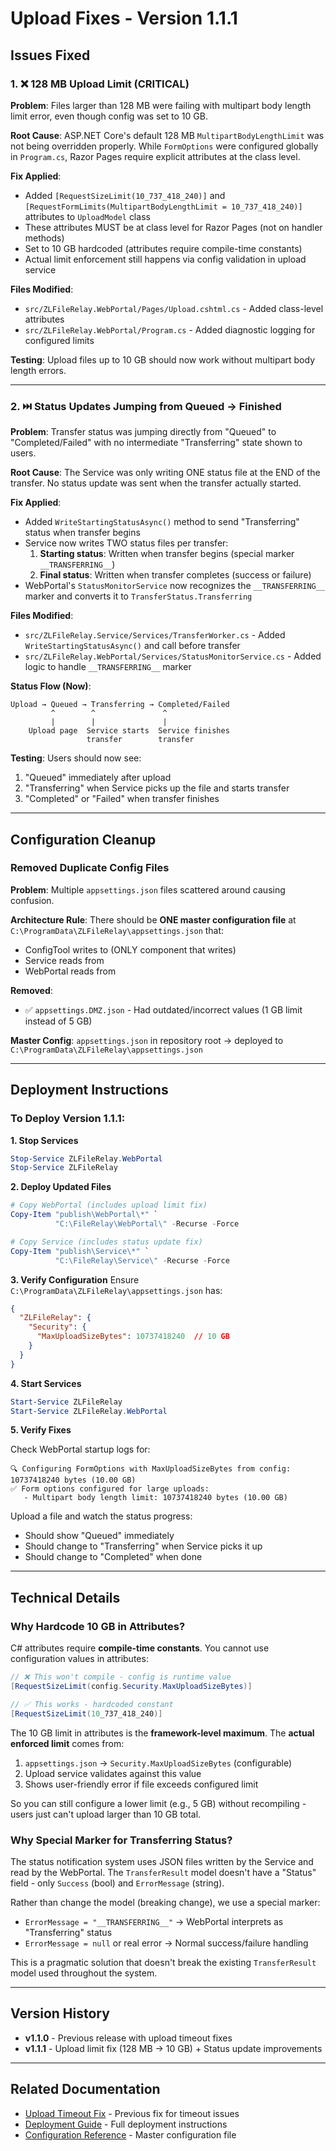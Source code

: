 # Upload Fixes - Version 1.1.1

## Issues Fixed

### 1. ❌ 128 MB Upload Limit (CRITICAL)
**Problem**: Files larger than 128 MB were failing with multipart body length limit error, even though config was set to 10 GB.

**Root Cause**: ASP.NET Core's default 128 MB `MultipartBodyLengthLimit` was not being overridden properly. While `FormOptions` were configured globally in `Program.cs`, Razor Pages require explicit attributes at the class level.

**Fix Applied**:
- Added `[RequestSizeLimit(10_737_418_240)]` and `[RequestFormLimits(MultipartBodyLengthLimit = 10_737_418_240)]` attributes to `UploadModel` class
- These attributes MUST be at class level for Razor Pages (not on handler methods)
- Set to 10 GB hardcoded (attributes require compile-time constants)
- Actual limit enforcement still happens via config validation in upload service

**Files Modified**:
- `src/ZLFileRelay.WebPortal/Pages/Upload.cshtml.cs` - Added class-level attributes
- `src/ZLFileRelay.WebPortal/Program.cs` - Added diagnostic logging for configured limits

**Testing**: Upload files up to 10 GB should now work without multipart body length errors.

---

### 2. ⏭️ Status Updates Jumping from Queued → Finished
**Problem**: Transfer status was jumping directly from "Queued" to "Completed/Failed" with no intermediate "Transferring" state shown to users.

**Root Cause**: The Service was only writing ONE status file at the END of the transfer. No status update was sent when the transfer actually started.

**Fix Applied**:
- Added `WriteStartingStatusAsync()` method to send "Transferring" status when transfer begins
- Service now writes TWO status files per transfer:
  1. **Starting status**: Written when transfer begins (special marker `__TRANSFERRING__`)
  2. **Final status**: Written when transfer completes (success or failure)
- WebPortal's `StatusMonitorService` now recognizes the `__TRANSFERRING__` marker and converts it to `TransferStatus.Transferring`

**Files Modified**:
- `src/ZLFileRelay.Service/Services/TransferWorker.cs` - Added `WriteStartingStatusAsync()` and call before transfer
- `src/ZLFileRelay.WebPortal/Services/StatusMonitorService.cs` - Added logic to handle `__TRANSFERRING__` marker

**Status Flow (Now)**:
```
Upload → Queued → Transferring → Completed/Failed
         ^        ^               ^
         |        |               |
    Upload page  Service starts  Service finishes
                 transfer        transfer
```

**Testing**: Users should now see:
1. "Queued" immediately after upload
2. "Transferring" when Service picks up the file and starts transfer
3. "Completed" or "Failed" when transfer finishes

---

## Configuration Cleanup

### Removed Duplicate Config Files
**Problem**: Multiple `appsettings.json` files scattered around causing confusion.

**Architecture Rule**: There should be **ONE master configuration file** at `C:\ProgramData\ZLFileRelay\appsettings.json` that:
- ConfigTool writes to (ONLY component that writes)
- Service reads from
- WebPortal reads from

**Removed**:
- ✅ `appsettings.DMZ.json` - Had outdated/incorrect values (1 GB limit instead of 5 GB)

**Master Config**: `appsettings.json` in repository root → deployed to `C:\ProgramData\ZLFileRelay\appsettings.json`

---

## Deployment Instructions

### To Deploy Version 1.1.1:

**1. Stop Services**
```powershell
Stop-Service ZLFileRelay.WebPortal
Stop-Service ZLFileRelay
```

**2. Deploy Updated Files**
```powershell
# Copy WebPortal (includes upload limit fix)
Copy-Item "publish\WebPortal\*" `
          "C:\FileRelay\WebPortal\" -Recurse -Force

# Copy Service (includes status update fix)
Copy-Item "publish\Service\*" `
          "C:\FileRelay\Service\" -Recurse -Force
```

**3. Verify Configuration**
Ensure `C:\ProgramData\ZLFileRelay\appsettings.json` has:
```json
{
  "ZLFileRelay": {
    "Security": {
      "MaxUploadSizeBytes": 10737418240  // 10 GB
    }
  }
}
```

**4. Start Services**
```powershell
Start-Service ZLFileRelay
Start-Service ZLFileRelay.WebPortal
```

**5. Verify Fixes**

Check WebPortal startup logs for:
```
🔍 Configuring FormOptions with MaxUploadSizeBytes from config: 10737418240 bytes (10.00 GB)
✅ Form options configured for large uploads:
   - Multipart body length limit: 10737418240 bytes (10.00 GB)
```

Upload a file and watch the status progress:
- Should show "Queued" immediately
- Should change to "Transferring" when Service picks it up
- Should change to "Completed" when done

---

## Technical Details

### Why Hardcode 10 GB in Attributes?

C# attributes require **compile-time constants**. You cannot use configuration values in attributes:

```csharp
// ❌ This won't compile - config is runtime value
[RequestSizeLimit(config.Security.MaxUploadSizeBytes)]

// ✅ This works - hardcoded constant
[RequestSizeLimit(10_737_418_240)]
```

The 10 GB limit in attributes is the **framework-level maximum**. The **actual enforced limit** comes from:
1. `appsettings.json` → `Security.MaxUploadSizeBytes` (configurable)
2. Upload service validates against this value
3. Shows user-friendly error if file exceeds configured limit

So you can still configure a lower limit (e.g., 5 GB) without recompiling - users just can't upload larger than 10 GB total.

### Why Special Marker for Transferring Status?

The status notification system uses JSON files written by the Service and read by the WebPortal. The `TransferResult` model doesn't have a "Status" field - only `Success` (bool) and `ErrorMessage` (string).

Rather than change the model (breaking change), we use a special marker:
- `ErrorMessage = "__TRANSFERRING__"` → WebPortal interprets as "Transferring" status
- `ErrorMessage = null` or real error → Normal success/failure handling

This is a pragmatic solution that doesn't break the existing `TransferResult` model used throughout the system.

---

## Version History

- **v1.1.0** - Previous release with upload timeout fixes
- **v1.1.1** - Upload limit fix (128 MB → 10 GB) + Status update improvements

---

## Related Documentation

- [Upload Timeout Fix](UPLOAD_TIMEOUT_FIX.md) - Previous fix for timeout issues
- [Deployment Guide](deployment/DEPLOYMENT_NO_IIS.md) - Full deployment instructions
- [Configuration Reference](../appsettings.json) - Master configuration file


